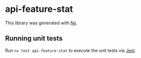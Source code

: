 # api-feature-stat

This library was generated with [Nx](https://nx.dev).

## Running unit tests

Run `nx test api-feature-stat` to execute the unit tests via [Jest](https://jestjs.io).

